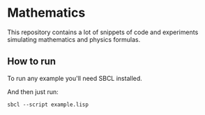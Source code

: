 # Mathematics

This repository contains a lot of snippets of code and experiments simulating mathematics and physics formulas.

## How to run
To run any example you'll need SBCL installed.

And then just run:

```
sbcl --script example.lisp
```
